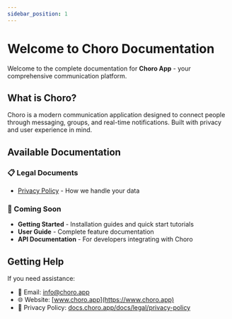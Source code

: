 ```yaml
---
sidebar_position: 1
---
```


# Welcome to Choro Documentation

Welcome to the complete documentation for **Choro App** - your comprehensive communication platform.

## What is Choro?

Choro is a modern communication application designed to connect people through messaging, groups, and real-time notifications. Built with privacy and user experience in mind.

## Available Documentation

### 📋 Legal Documents
- [Privacy Policy](./legal/privacy-policy) - How we handle your data

### 🚀 Coming Soon
- **Getting Started** - Installation guides and quick start tutorials
- **User Guide** - Complete feature documentation  
- **API Documentation** - For developers integrating with Choro

## Getting Help

If you need assistance:

- 📧 Email: [info@choro.app](mailto:info@choro.app)
- 🌐 Website: [www.choro.app](https://www.choro.app)
- 📱 Privacy Policy: [docs.choro.app/docs/legal/privacy-policy](https://docs.choro.app/docs/legal/privacy-policy)
